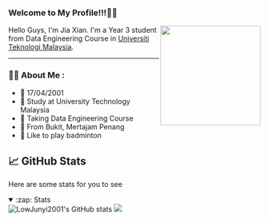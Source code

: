 ### Welcome to My Profile!!!🤗🤗
<img align="right" width="200px" src= "https://media.tenor.com/FABadXdQ65MAAAAC/hi-hello.gif" >  

Hello Guys, I'm Jia Xian. I'm a Year 3 student from Data Engineering Course in [Universiti Teknologi Malaysia](https://www.utm.my/).

---

### :man_technologist: About Me :

- 📆 17/04/2001
- 🏫 Study at University Technology Malaysia
- 📝 Taking Data Engineering Course
- 🦺 From Bukit, Mertajam Penang
- 🏸 Like to play badminton

## 📈 GitHub Stats
Here are some stats for you to see
<details open>
  <summary>:zap: Stats</summary>
  <img alt="LowJunyi2001's GitHub stats" src="https://github-readme-stats.vercel.app/api?username=LowJunyi2001&show_icons=true&disable_animations=true">
  <img src="https://github-readme-stats.vercel.app/api/top-langs/?username=LowJunyi2001&layout=compact&hide=html&langs_count=10">
</details>

